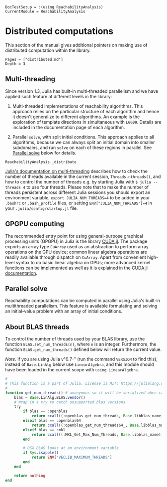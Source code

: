 ```@meta
DocTestSetup = :(using ReachabilityAnalysis)
CurrentModule = ReachabilityAnalysis
```

# Distributed computations

This section of the manual gives additional pointers on making use of distributed computation
within the library.

```@contents
Pages = ["distributed.md"]
Depth = 3
```

## Multi-threading

Since version 1.3, Julia has built-in multi-threaded parallelism and we have
applied such feature at different levels in the library:

1. Multi-threaded implementations of reachability algorithms. This approach
   relies on the particular structure of each algorithm and hence it doesn't
   generalize to different algorithms. An example is the exploration
   of template directions in simultaneous with `LGG09`. Details are included in the
   documentation page of each algorithm.

2. Parallel `solve`, with split initial conditions. This approach applies to all
   algorithms, because we can always split an initial domain into smaller subdomains,
   and run `solve` on each of these regions in parallel. See [Parallel solve](@ref) below
   for details.

```@docs
ReachabilityAnalysis._distribute
```

[Julia's documentation on multi-threading](https://docs.julialang.org/en/v1/manual/multi-threading/)
describes how to check the number of threads available in the current session, `Threads.nthreads()`,
and how to control the number of threads e.g. by starting Julia with `$ julia --threads 4` to
use four threads. Please note that to make the number of threads persistent across different
Julia sessions you should export an environment variable, `export JULIA_NUM_THREADS=4` to be
added in your `.bashrc` or `.bash_profile` files, or setting `ENV["JULIA_NUM_THREADS"]=4`
in your `.julia/config/startup.jl` file.

## GPGPU computing

The recommended entry point for using general-purpose graphical processing units (GPGPU)
in Julia is the library [CUDA.jl](https://github.com/JuliaGPU/CUDA.jl).
The package exports an array type `CuArray` used as an abstraction to perform array
operations on the GPU device; common linear algebra operations are readily available
through dispatch on `CuArray`. Apart from convenient high-level syntax to do
basic linear algebra on GPUs; more advanced kernel functions can be implemented as well
as it is explained in the [CUDA.jl documentation](https://juliagpu.gitlab.io/CUDA.jl/).

## Parallel solve

Reachability computations can be computed in parallel using Julia's built-in
multithreaded parallelism. This feature is available formulating and solving
an initial-value problem with an array of initial conditions.

## About BLAS threads

To control the number of threads used by your BLAS library, use the function
`BLAS.set_num_threads(n)`, where `n` is an integer. Furthermore,
the function `BLAS.get_num_threads()` defined below will return the current value.

*Note.* If you are using Julia v"0.7-" (run the command `VERSION` to find this),
instead of `Base.LinAlg` below use `LinearAlgebra`, and this module should have
been loaded in the current scope with `using LinearAlgebra`.

```julia
#
# This function is a part of Julia. License is MIT: https://julialang.org/license
#
function get_num_threads() # anonymous so it will be serialized when called
    blas = Base.LinAlg.BLAS.vendor()
    # Wrap in a try to catch unsupported blas versions
    try
        if blas == :openblas
            return ccall((:openblas_get_num_threads, Base.libblas_name), Cint, ())
        elseif blas == :openblas64
            return ccall((:openblas_get_num_threads64_, Base.libblas_name), Cint, ())
        elseif blas == :mkl
            return ccall((:MKL_Get_Max_Num_Threads, Base.libblas_name), Cint, ())
        end

        # OSX BLAS looks at an environment variable
        if Sys.isapple()
            return ENV["VECLIB_MAXIMUM_THREADS"]
        end
    end

    return nothing
end
```
